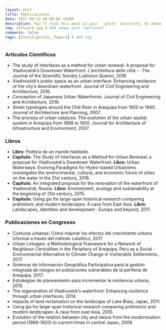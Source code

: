 ```yaml
---
layout: post
title: Publicaciones
date: 2017-09-12 00:00:00 +0300
description: You’ll find this post in your `_posts` directory. Go ahead and edit it and re-build the site to see your changes. # Add post description (optional)
img: software.jpg # Add image post (optional)
comments: false
tags: [Investigación, Papers] # add tag
---
```


### Artículos Científicos
* The study of interfaces as a method for urban renewal: A proposal for Vladivostok’s Downtown Waterfront. L'architettura delle città -- The Journal of the Scientific Society Ludovico Quaron, 2016.
* Vladivostok’s public space as an urban interface: Enhancing resilience of the city’s downtown waterfront. Journal of Civil Engineering and Architecture, 2016.
* Conception of Japanese Urban Waterfronts. Journal of Civil Engineering and Architecture, 2016.
* Street typologies around the Chili River in Arequipa from 1900 to 1940. Journal of Architecture and Planning, 2007.
* The process of urban catalysis. The evolution of the urban spatial system in Arequipa from 1868 to 1920. Journal for Architecture of Infrastructure and Environment, 2007.

### Libros
* <b>Libro:</b> Poética de un mundo habitado.
* <b>Capítulo:</b> The Study of Interfaces as a Method for Urban Renewal: a proposal for Vladivostok’s Downtown Waterfront. <b>Libro:</b> Urban Waterways: Evolving Paradigms for Hydro-based Urbanisms investigates the environmental, cultural, and economic future of cities on the water in the 21st century, 2016.
* <b>Capítulo:</b> An integrated proposal for the renovation of the waterfront of Vladivostok, Russia. <b>Libro:</b> Environment, ecology and sustainability at the beginning of 21st century, 2015.
* <b>Capítulo:</b> Using gis for large-span historical research comparing prehistoric and modern landscapes: A case from East Asia. <b>Libro:</b> Landscapes, identities and development : Europe and beyond, 2011.

### Publicaciones en Congresos
* Costuras urbanas: Cómo mejorar los efectos del crecimiento urbano informal a través del método catalítico, 2017.
* Urban Linkages: a Methodological Framework for a Network of Neighbour Centralities in the Periphery of Arequipa, Peru as a Social - Environmental Alternative to Climate Change in Vulnerable Settlements., 2017.
* Sistemas de Información Geográfica Participativa para la gestión integrada de riesgos en poblaciones vulnerables de la periferia de Arequipa, 2017.
* Estrategias de planeamiento para incrementar la resiliencia urbana, 2015.
* The regeneration of Vladivostok’s waterfront: Enhancing resilience through urban interfaces, 2014.
* Impacts of land reclamation on the landscape of Lake Biwa, Japan, 2011.
* Using gis for large-span historical research comparing prehistoric and modern landscapes: A case from east Asia, 2010.
* Evolution of the relation between city and nature from the modernisation period (1868-1920) to current times in central Japan, 2009.
